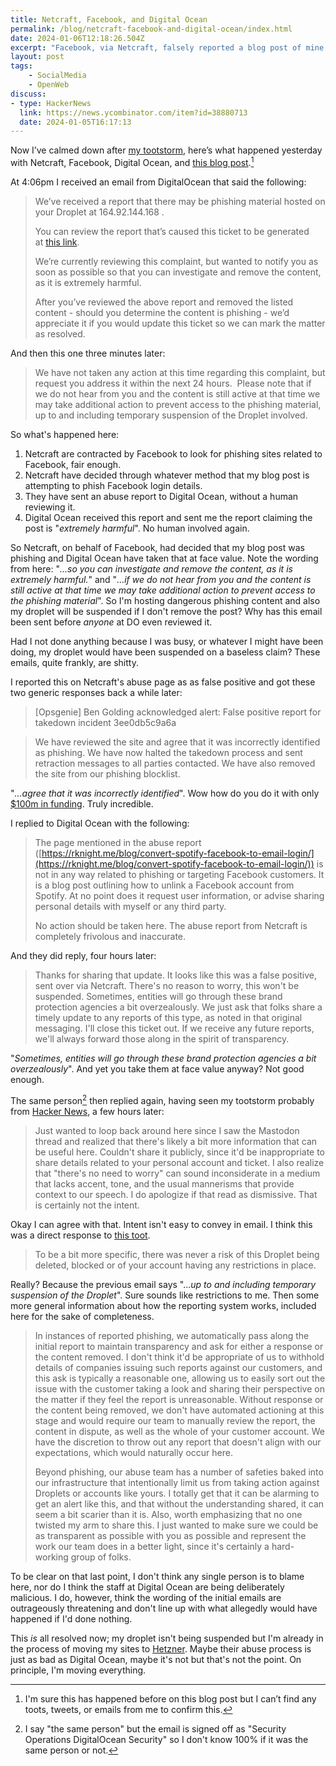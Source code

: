 ```yaml
---
title: Netcraft, Facebook, and Digital Ocean
permalink: /blog/netcraft-facebook-and-digital-ocean/index.html
date: 2024-01-06T12:18:26.504Z
excerpt: "Facebook, via Netcraft, falsely reported a blog post of mine as phishing and Digital Ocean threatened to suspend my server"
layout: post
tags:
    - SocialMedia
    - OpenWeb
discuss:
- type: HackerNews
  link: https://news.ycombinator.com/item?id=38880713
  date: 2024-01-05T16:17:13
---
```


Now I’ve calmed down after [my tootstorm](https://social.lol/@robb/111704215593992932), here’s what happened yesterday with Netcraft, Facebook, Digital Ocean, and [this blog post](https://rknight.me/blog/convert-spotify-facebook-to-email-login/).[^1]

At 4:06pm I received an email from DigitalOcean that said the following:

> We’ve received a report that there may be phishing material hosted on your Droplet at 164.92.144.168 .     
> 
> You can review the report that’s caused this ticket to be generated at [this link](https://digitalocean.abusehq.net/share/lG5vYXDEhSgX8VhNqkLfLp9YQSXQPSR680kmsD2DGMKpMdQg__0vduxKMLfCXEHh).    
 >
> We’re currently reviewing this complaint, but wanted to notify you as soon as possible so that you can investigate and remove the content, as it is extremely harmful.   
> 
> After you’ve reviewed the above report and removed the listed content - should you determine the content is phishing - we’d appreciate it if you would update this ticket so we can mark the matter as resolved.

And then this one three minutes later:

> We have not taken any action at this time regarding this complaint, but request you address it within the next 24 hours.  Please note that if we do not hear from you and the content is still active at that time we may take additional action to prevent access to the phishing material, up to and including temporary suspension of the Droplet involved.

So what's happened here:

1. Netcraft are contracted by Facebook to look for phishing sites related to Facebook, fair enough.
2. Netcraft have decided through whatever method that my blog post is attempting to phish Facebook login details.
3. They have sent an abuse report to Digital Ocean, without a human reviewing it.
4. Digital Ocean received this report and sent me the report claiming the post is "_extremely harmful_". No human involved again.

So Netcraft, on behalf of Facebook, had decided that my blog post was phishing and Digital Ocean have taken that at face value. Note the wording from here: "_...so you can investigate and remove the content, as it is extremely harmful._" and "_...if we do not hear from you and the content is still active at that time we may take additional action to prevent access to the phishing material_". So I'm hosting dangerous phishing content and also my droplet will be suspended if I don't remove the post? Why has this email been sent before _anyone_ at DO even reviewed it. 

Had I not done anything because I was busy, or whatever I might have been doing, my droplet would have been suspended on a baseless claim? These emails, quite frankly, are shitty. 

I reported this on Netcraft's abuse page as as false positive and got these two generic responses back a while later:

> [Opsgenie] Ben Golding acknowledged alert: False positive report for takedown incident 3ee0db5c9a6a

> We have reviewed the site and agree that it was incorrectly identified as phishing. We have now halted the takedown process and sent retraction messages to all parties contacted. We have also removed the site from our phishing blocklist.

"_...agree that it was incorrectly identified_". Wow how do you do it with only [$100m in funding](https://www.helpnetsecurity.com/2023/07/18/netcraft-funding-100-million/). Truly incredible.

I replied to Digital Ocean with the following:

> The page mentioned in the abuse report ([https://rknight.me/blog/convert-spotify-facebook-to-email-login/](https://rknight.me/blog/convert-spotify-facebook-to-email-login/)) is not in any way related to phishing or targeting Facebook customers. It is a blog post outlining how to unlink a Facebook account from Spotify. At no point does it request user information, or advise sharing personal details with myself or any third party.
> 
> No action should be taken here. The abuse report from Netcraft is completely frivolous and inaccurate.

And they did reply, four hours later:

> Thanks for sharing that update. It looks like this was a false positive, sent over via Netcraft. There's no reason to worry, this won't be suspended. Sometimes, entities will go through these brand protection agencies a bit overzealously. We just ask that folks share a timely update to any reports of this type, as noted in that original messaging. I'll close this ticket out. If we receive any future reports, we'll always forward those along in the spirit of transparency.

"_Sometimes, entities will go through these brand protection agencies a bit overzealously_". And yet you take them at face value anyway? Not good enough.

The same person[^2] then replied again, having seen my tootstorm probably from [Hacker News](https://news.ycombinator.com/item?id=38880713), a few hours later:

> Just wanted to loop back around here since I saw the Mastodon thread and realized that there's likely a bit more information that can be useful here. Couldn't share it publicly, since it'd be inappropriate to share details related to your personal account and ticket. I also realize that "there's no need to worry" can sound inconsiderate in a medium that lacks accent, tone, and the usual mannerisms that provide context to our speech. I do apologize if that read as dismissive. That is certainly not the intent.

Okay I can agree with that. Intent isn't easy to convey in email. I think this was a direct response to [this toot](https://social.lol/@robb/111705237720008830).

> To be a bit more specific, there was never a risk of this Droplet being deleted, blocked or of your account having any restrictions in place.

Really? Because the previous email says "..._up to and including temporary suspension of the Droplet_". Sure sounds like restrictions to me. Then some more general information about how the reporting system works, included here for the sake of completeness.

> In instances of reported phishing, we automatically pass along the initial report to maintain transparency and ask for either a response or the content removed. I don't think it'd be appropriate of us to withhold details of companies issuing such reports against our customers, and this ask is typically a reasonable one, allowing us to easily sort out the issue with the customer taking a look and sharing their perspective on the matter if they feel the report is unreasonable. Without response or the content being removed, we don't have automated actioning at this stage and would require our team to manually review the report, the content in dispute, as well as the whole of your customer account. We have the discretion to throw out any report that doesn't align with our expectations, which would naturally occur here.  
  >
> Beyond phishing, our abuse team has a number of safeties baked into our infrastructure that intentionally limit us from taking action against Droplets or accounts like yours. I totally get that it can be alarming to get an alert like this, and that without the understanding shared, it can seem a bit scarier than it is. Also, worth emphasizing that no one twisted my arm to share this. I just wanted to make sure we could be as transparent as possible with you as possible and represent the work our team does in a better light, since it's certainly a hard-working group of folks.

To be clear on that last point, I don't think any single person is to blame here, nor do I think the staff at Digital Ocean are being deliberately malicious. I do, however, think the wording of the initial emails are outrageously threatening and don't line up with what allegedly would have happened if I'd done nothing.

This _is_ all resolved now; my droplet isn't being suspended but I'm already in the process of moving my sites to [Hetzner](https://www.hetzner.com/). Maybe their abuse process is just as bad as Digital Ocean, maybe it's not but that's not the point. On principle, I'm moving everything.

[^1]: I'm sure this has happened before on this blog post but I can’t find any toots, tweets, or emails from me to confirm this. 
[^2]: I say "the same person" but the email is signed off as "Security Operations DigitalOcean Security" so I don't know 100% if it was the same person or not.